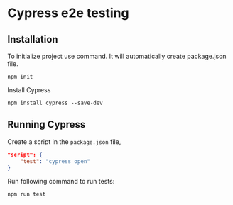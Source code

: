 
# Cypress e2e testing


## Installation
To initialize project use command. It will automatically create package.json file.
```
npm init
```
Install Cypress
```
npm install cypress --save-dev
```
## Running Cypress
Create a script in the `package.json` file, 
```json
"script": {
    "test": "cypress open"
}
```
Run following command to run tests: 
```
npm run test
```